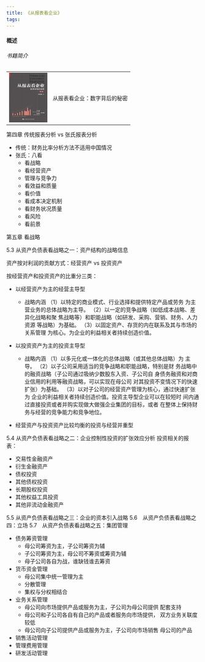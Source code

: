 ```yaml
---
title: 《从报表看企业》
tags:
---
```



#### 概述
###### 书籍简介
<table>
    <tr>
        <td><img src="../images/books/book_cover_cbbkqy.jpg" width="100"/></td>
        <td>从报表看企业：数字背后的秘密</td>
    </tr>
</table>


第四章 传统报表分析 vs 张氏报表分析
+ 传统：财务比率分析方法不适用中国情况
+ 张氏：八看
  + 看战略
  + 看经营资产 
  + 管理与竞争力
  + 看效益和质量
  + 看价值
  + 看成本决定机制
  + 看财务状况质量
  + 看风险
  + 看前景


第五章 看战略

5.3 从资产负债表看战略之一：资产结构的战略信息

资产按对利润的贡献方式：经营资产 vs 投资资产

按经营资产和投资资产的比重分三类：
+ 以经营资产为主的经营主导型
  + 战略内涵
    （1）以特定的商业模式、行业选择和提供特定产品或劳务 为主营业务的总体战略为主导。
    （2）以一定的竞争战略（如低成本战略、差异化战略和聚 焦战略等）和职能战略（如研发、采购、营销、财务、人力资源 等战略）为基础。
    （3）以固定资产、存货的内在联系及其与市场的关系管理 为核心。为企业的利益相关者持续创造价值。
+ 以投资资产为主的投资主导型
  + 战略内涵
    （1）以多元化或一体化的总体战略（或其他总体战略）为 主导。
    （2）以子公司采用适当的竞争战略和职能战略，特别是财 务战略中的融资战略（子公司通过吸纳少数股东入资、子公司自 身债务融资和对商业信用的利用等融资战略，可以实现在母公司 对其投资不变情况下的快速扩张）为基础。
    （3）以对子公司的经营资产管理为核心，通过快速扩张为 企业的利益相关者持续创造价值。投资主导型企业可以在较短时 间内通过直接投资或者并购实现做大做强企业集团的目标，或者 在整体上保持财务与经营的竞争能力和竞争地位。

+ 经营资产与投资资产比较均衡的投资与经营并重型



5.4 从资产负债表看战略之二：企业控制性投资的扩张效应分析
投资相关的报表：
  + 交易性金融资产
  + 衍生金融资产
  + 债权投资
  + 其他债权投资
  + 长期股权投资
  + 其他权益工具投资
  + 其他非流动金融资产

5.5 从资产负债表看战略之三：企业的资本引入战略
5.6　从资产负债表看战略之四：立场
5.7　从资产负债表看战略之五：集团管理
+ 债务筹资管理
  + 母公司筹资为主，子公司筹资为辅
  + 子公司筹资为主，母公司不筹资或筹资为辅
  + 母子公司各自为战，谁缺钱谁去筹资
+ 货币资金管理
  + 母公司集中统一管理为主
  + 分散管理
  + 集权与分权相结合
+ 业务关系管理
  + 母公司向市场提供产品或服务为主，子公司为母公司提供 配套支持
  + 母公司和子公司各自有自己的产品或者服务向市场提供， 双方业务关联度较低
  + 母公司向子公司提供产品或服务为主，子公司向市场销售 母公司的产品
+ 销售活动管理
+ 管理费用管理 
+ 研发活动管理